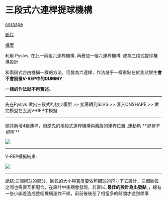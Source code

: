 # 三段式六連桿提球機構

[onshape](https://cad.onshape.com/documents/0e70731b4ce2560b9aff5414/w/18647b63e0792b6094b97f0d/e/3bdec502ed91560e13157fde)

[影片](https://www.youtube.com/watch?v=9BAcVLfqy4s&feature=youtu.be)

[檔案](https://github.com/s40523141/cd2018/blob/gh-pages/%E5%8D%94%E5%90%8C%E7%94%A2%E5%93%81%E8%A8%AD%E8%A8%88%E5%AF%A6%E7%BF%92/%E4%B8%89%E6%AE%B5%E5%BC%8F%E6%8A%AC%E7%90%83/%E5%8D%94%E5%90%8C%E7%94%A2%E5%93%81%E8%A8%AD%E8%A8%88%E5%AF%A6%E7%BF%92-%E4%B8%89%E6%AE%B5%E5%BC%8F%E6%8A%AC%E7%90%83.ttt)

利用 Pyslvs, 在此一兩組六連桿機構, 再疊加一組六連桿機構, 成為三段式提球機構設計

和兩段式台由機構一樣的方法，但變為六連桿，作法幾乎一樣重點在於測試學生**會不會設置V-REP中的DUMMY**

**一樣的作法就不再贅述。**

---

先在Pyslvs 做出三段式的初步模型   &gt;&gt;  接著轉到SLVS   &gt;&gt;  匯入ONSHAPE   &gt;&gt;  做完模型在丟到V-REP中模擬

---

總共新增4跟連桿，但原先的兩段式連桿機構與舊版的連桿位置 ,運動軌  _**跡皆不相同  **_

![](/assets/三段式抬球而已連桿的新增ONSHAPE.png)

---

V-REP模擬結果:

![](/assets/三段式抬球而已VREP.png)

---

總結:三個撈球的部分，圓弧的大小與寬度要依照鋼球的尺寸下去設計，三個圓弧之間也需要互相配合，在設計中後期會發現，若要以_**最佳的設計為出發點**_，總有一些小誤差造成整個機構運作不順，前前後後花了相當多的時間才達到標準

